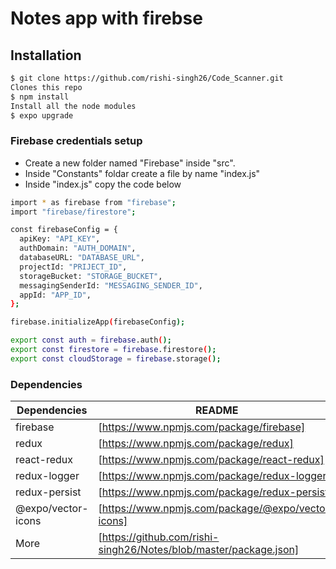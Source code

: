 # Notes app with firebse

## Installation

```sh
$ git clone https://github.com/rishi-singh26/Code_Scanner.git
Clones this repo
$ npm install
Install all the node modules
$ expo upgrade
```

### Firebase credentials setup

- Create a new folder named "Firebase" inside "src".
- Inside "Constants" foldar create a file by name "index.js"
- Inside "index.js" copy the code below

```sh
import * as firebase from "firebase";
import "firebase/firestore";

const firebaseConfig = {
  apiKey: "API_KEY",
  authDomain: "AUTH_DOMAIN",
  databaseURL: "DATABASE_URL",
  projectId: "PRIJECT_ID",
  storageBucket: "STORAGE_BUCKET",
  messagingSenderId: "MESSAGING_SENDER_ID",
  appId: "APP_ID",
};

firebase.initializeApp(firebaseConfig);

export const auth = firebase.auth();
export const firestore = firebase.firestore();
export const cloudStorage = firebase.storage();
```

### Dependencies

| Dependencies       | README                                                            |
| ------------------ | ----------------------------------------------------------------- |
| firebase           | [https://www.npmjs.com/package/firebase]                          |
| redux              | [https://www.npmjs.com/package/redux]                             |
| react-redux        | [https://www.npmjs.com/package/react-redux]                       |
| redux-logger       | [https://www.npmjs.com/package/redux-logger]                      |
| redux-persist      | [https://www.npmjs.com/package/redux-persist]                     |
| @expo/vector-icons | [https://www.npmjs.com/package/@expo/vector-icons]                |
| More               | [https://github.com/rishi-singh26/Notes/blob/master/package.json] |
